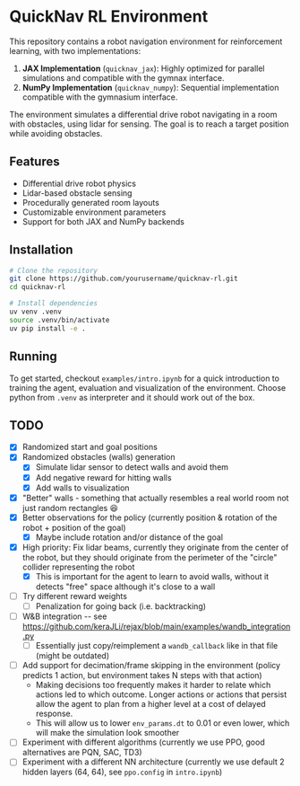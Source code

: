 # QuickNav RL Environment

This repository contains a robot navigation environment for reinforcement learning, with two implementations:

1. **JAX Implementation** (`quicknav_jax`): Highly optimized for parallel simulations and compatible with the gymnax interface.
2. **NumPy Implementation** (`quicknav_numpy`): Sequential implementation compatible with the gymnasium interface.

The environment simulates a differential drive robot navigating in a room with obstacles, using lidar for sensing. The goal is to reach a target position while avoiding obstacles.

## Features

- Differential drive robot physics
- Lidar-based obstacle sensing
- Procedurally generated room layouts
- Customizable environment parameters
- Support for both JAX and NumPy backends

## Installation

```bash
# Clone the repository
git clone https://github.com/yourusername/quicknav-rl.git
cd quicknav-rl

# Install dependencies
uv venv .venv
source .venv/bin/activate
uv pip install -e .
```

## Running

To get started, checkout `examples/intro.ipynb` for a quick introduction to training the agent, evaluation and visualization of the environment.
Choose python from `.venv` as interpreter and it should work out of the box.

## TODO

- [x] Randomized start and goal positions
- [x] Randomized obstacles (walls) generation
    - [x] Simulate lidar sensor to detect walls and avoid them
    - [x] Add negative reward for hitting walls
    - [x] Add walls to visualization
- [x] "Better" walls - something that actually resembles a real world room not just random rectangles 😆
- [x] Better observations for the policy (currently position & rotation of the robot + position of the goal)
    - [x] Maybe include rotation and/or distance of the goal
- [x] High priority: Fix lidar beams, currently they originate from the center of the robot, but they should originate from the perimeter of the "circle" collider representing the robot
    - [x] This is important for the agent to learn to avoid walls, without it detects "free" space although it's close to a wall
- [ ] Try different reward weights
    - [ ] Penalization for going back (i.e. backtracking)
- [ ] W&B integration -- see https://github.com/keraJLi/rejax/blob/main/examples/wandb_integration.py
    - [ ] Essentially just copy/reimplement a `wandb_callback` like in that file (might be outdated)
- [ ] Add support for decimation/frame skipping in the environment (policy predicts 1 action, but environment takes N steps with that action)
    - Making decisions too frequently makes it harder to relate which actions led to which outcome. Longer actions or actions that persist allow the agent to plan from a higher level at a cost of delayed response.
    - This will allow us to lower `env_params.dt` to 0.01 or even lower, which will make the simulation look smoother
- [ ] Experiment with different algorithms (currently we use PPO, good alternatives are PQN, SAC, TD3)
- [ ] Experiment with a different NN architecture (currently we use default 2 hidden layers (64, 64), see `ppo.config` in `intro.ipynb`)